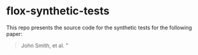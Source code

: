# flox-synthetic-tests
This repo presents the source code for the synthetic tests for the following paper:
> John Smith, et al. "<title goes here>." Some Venue (YYYY).

## Experiments
In the `experiments/` directory, we provide the code for executing and plotting the results for each of the synthetic tests from the paper.

### Asynchronous Comparison Test
...

### Remote Execution Test
...

### Hierarchical Topology Test
...


## Supplemental Materials
...
